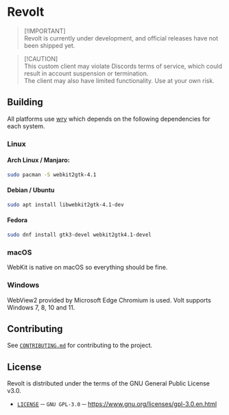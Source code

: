 # Revolt

> [!IMPORTANT]\
> Revolt is currently under development, and official releases have not been shipped yet.

> [!CAUTION]\
> This custom client may violate Discords terms of service, which could result in account suspension or termination.\
> The client may also have limited functionality. Use at your own risk.

## Building
All platforms use [wry][WRY_REPO] which depends on the following dependencies for each system.

### Linux
#### Arch Linux / Manjaro:
```sh
sudo pacman -S webkit2gtk-4.1
```

####  Debian / Ubuntu
```sh
sudo apt install libwebkit2gtk-4.1-dev
```

#### Fedora
```sh
sudo dnf install gtk3-devel webkit2gtk4.1-devel
```

### macOS
WebKit is native on macOS so everything should be fine.

### Windows
WebView2 provided by Microsoft Edge Chromium is used. Volt supports Windows 7, 8, 10 and 11.

## Contributing
See [`CONTRIBUTING.md`][CONTRIBUTING] for contributing to the project.

## License
Revolt is distributed under the terms of the GNU General Public License v3.0.
- [`LICENSE`][license] ─ `GNU GPL-3.0` ─ https://www.gnu.org/licenses/gpl-3.0.en.html

[LICENSE]: ./LICENSE
[CONTRIBUTING]: ./.github/CONTRIBUTING.md

[RELEASES]: https://github.com/KiraCoding/revolt/releases
[WRY_REPO]: https://github.com/tauri-apps/wry
